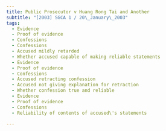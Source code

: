 ```yaml
---
title: Public Prosecutor v Huang Rong Tai and Another 
subtitle: "[2003] SGCA 1 / 20\_January\_2003"
tags:
  - Evidence
  - Proof of evidence
  - Confessions
  - Confessions
  - Accused mildly retarded
  - Whether accused capable of making reliable statements
  - Evidence
  - Proof of evidence
  - Confessions
  - Accused retracting confession
  - Accused not giving explanation for retraction
  - Whether confession true and reliable
  - Evidence
  - Proof of evidence
  - Confessions
  - Reliability of contents of accused\'s statements

---
```


